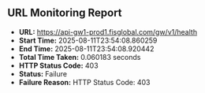 ## URL Monitoring Report

- **URL:** https://api-gw1-prod1.fisglobal.com/gw/v1/health
- **Start Time:** 2025-08-11T23:54:08.860259
- **End Time:** 2025-08-11T23:54:08.920442
- **Total Time Taken:** 0.060183 seconds
- **HTTP Status Code:** 403
- **Status:** Failure
- **Failure Reason:** HTTP Status Code: 403
